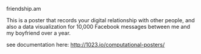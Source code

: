 friendship.am

This is a poster that records your digital relationship with other people, and also a data visualization for 10,000 Facebook messages between me and my boyfriend over a year.

see documentation here: http://1023.io/computational-posters/

